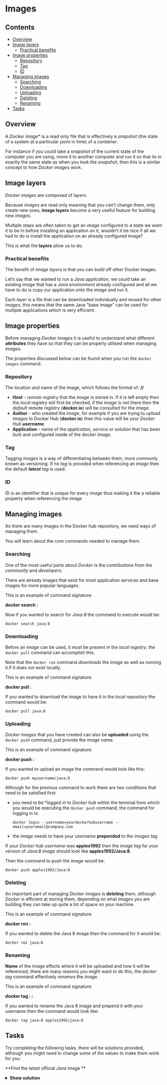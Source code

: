 # Images

<!--TOC_START-->
## Contents
- [Overview](#overview)
- [Image layers](#image-layers)
	- [Practical benefits](#practical-benefits)
- [Image properties](#image-properties)
	- [Repository](#repository)
	- [Tag](#tag)
	- [ID](#id)
- [Managing images](#managing-images)
	- [Searching](#searching)
	- [Downloading](#downloading)
	- [Uploading](#uploading)
	- [Deleting](#deleting)
	- [Renaming](#renaming)
- [Tasks](#tasks)

<!--TOC_END-->
## Overview

A *Docker image** is a read only file that is effectively a *snapshot* (the state of a system at a particular point in time) of a *container*. 

For instance if you could take a *snapshot* of the current state of the computer you are using, move it to another computer and run it so that its in exactly the same state as when you took the *snapshot*, then this is a similar concept to how *Docker images* work. 

## Image layers

*Docker images* are composed of layers. 

Because *images* are read only meaning that you can’t change them, only create new ones, **image layers** become a very useful feature for building new *images*. 

Multiple steps are often taken to get an *image* configured to a state we want it to be in before installing an application on it, wouldn’t it be nice if all we had to do is install the application on an already configured image? 

This is what the **layers** allow us to do.

### Practical benefits

The benefit of *image layers* is that you can build off other Docker images. 

Let’s say that we wanted to run a *Java application*, we could take an existing *image* that has a *Java environment* already configured and all we have to do is copy our application onto the *image* and run it. 

Each *layer* is a file that can be downloaded individually and reused for other *images*, this means that the same Java "base image" can be used for multiple applications which is very efficient.

## Image properties

Before managing *Docker images* it is useful to understand what different **attributes** they have so that they can be properly utilised when managing *images*.

The properties discussed below can be found when you run the `docker images` command.

### Repository

The location and name of the image, which follows the format of: **<host>/<author>/<application>**

- **Host** - *remote registry* that the *image* is stored in. 
If it is left empty then the *local registry* will first be checked, if the *image* is not there then the *default* remote registry (**docker.io**) will be consulted for the *image*.
- **Author** - who created the *image*, for example if you are trying to upload *images* to Docker Hub (**docker.io**) then this value will be your *Docker Hub **username***.
- **Application** - name of the *application*, *service* or *solution* that has been built and configured inside of the *docker image*.

### Tag

Tagging *images* is a way of differentiating between them, more commonly known as versioning. 
If no *tag* is provided when referencing an *image* then the default ***latest** tag* is used.

### ID

ID is an identifier that is *unique* for every *image* thus making it the a reliable property when referencing the *image*

## Managing images

As there are many images in the Docker hub repository, we need ways of managing them. 

You will learn about the core commands needed to manage them.

### Searching

One of the most useful parts about *Docker* is the contributions from the *community* and *developers*. 

There are already images that exist for most application services and base images for more popular languages.

This is an example of command signature:

**docker search <image>:<tag>**

Now if you wanted to search for *Java 8* the command to execute would be:

`
docker search java:8
`

### Downloading

Before an *image* can be used, it must be present in the *local registry*, the `docker pull` command can accomplish this. 

Note that the `docker run` command *downloads* the *image* as well as running it if it does not exist locally.

This is an example of command signature:

**docker pull <image>:<tag>**

If you wanted to download the image to have it in the *local repository* the command would be:

`docker pull java:8`

### Uploading

*Docker images* that you have created can also be **uploaded** using the `docker push` command, just provide the *image name*.

This is an example of command signature:

**docker push <image>:<tag>**

If you wanted to upload an image the command would look like this:

`docker push myusername/java:8`

Although for the previous command to work there are two conditions that need to be satisfied first:
- you need to be **logged in* to *Docker hub* within the terminal from which you would be executing the `docker push` command, the command for logging in is:

    `docker login --username=yourdockerhubusername --email=youremail@company.com`

- the *image* needs to have your *username* **prepended** to the *images tag*

If your *Docker hub username* was **apples1992** then the *image tag* for your version of *Java:8 image* should look like **apples1992/Java:8**.

Then the command to push the *image* would be:

`docker push apples1992/Java:8` 

### Deleting

An important part of managing *Docker images* is **deleting** them, although *Docker* is efficient at storing them, depending on what *images* you are building they can take up quite a lot of space on your machine.

This is an example of command signature:

**docker rmi <image>:<tag>**

If you wanted to delete the Java 8 image then the command for it would be:

`docker rmi java:8`

### Renaming

**Name** of the image effects where it will be uploaded and how it will be referenced, there are many reasons you might want to do this, the *docker tag* command effectively *renames* the *image*.

This is an example of command signature:

**docker tag <old-image>:<old-tag> <new-image>:<new-tag>**

If you wanted to rename the Java 8 image and prepend it with your username then the command would look like:

`docker tag java:8 apples1992/java:8`

## Tasks

Try completing the following tasks, there will be solutions provided, although you might need to change some of the values to make them work for you.

**Find the latest official *Java* image **

<details>

<summary><b>Show solution</b></summary>

`docker search java`

Notice that there is a *column* called **OFFICIAL** and there is a **java** that has a status **OK** under the **OFFICIAL** column.  

</details>



